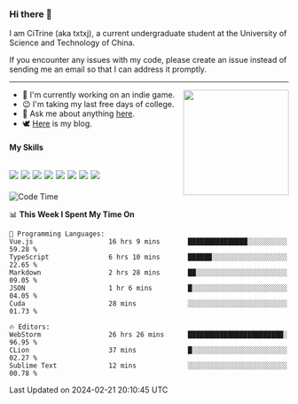 ### Hi there 👋

I am CiTrine (aka txtxj), a current undergraduate student at the University of Science and Technology of China.

If you encounter any issues with my code, please create an issue instead of sending me an email so that I can address it promptly.

---

<img align="right" height="190" src="http://github-profile-summary-cards.vercel.app/api/cards/stats?username=txtxj&theme=vue">

- 🌱 I'm currently working on an indie game.
- 😉 I'm taking my last free days of college.
- 💬 Ask me about anything [here](https://github.com/txtxj/txtxj/issues).
- 🕊️ [Here](https://txtxj.top) is my blog.

#### My Skills

![](https://img.shields.io/badge/Unity-000000?logo=unity&logoColor=fff)
![](https://img.shields.io/badge/C%23-239120?logo=csharp&logoColor=fff)
![](https://img.shields.io/badge/Python-3e74a2?logo=python&logoColor=fff)
![](https://img.shields.io/badge/C++-65318e?logo=cplusplus&logoColor=fff)
![](https://img.shields.io/badge/C-5654a2?logo=c&logoColor=fff)
![](https://img.shields.io/badge/Vue-4FC08D?logo=vuedotjs&logoColor=fff)
![](https://img.shields.io/badge/Blender-f5792a?logo=blender&logoColor=fff)
![](https://img.shields.io/badge/MS%20SQL-cc2927?logo=microsoftsqlserver&logoColor=fff)
---

<!--START_SECTION:waka-->
![Code Time](http://img.shields.io/badge/Code%20Time-1%2C614%20hrs%2032%20mins-blue)

📊 **This Week I Spent My Time On** 

```text
💬 Programming Languages: 
Vue.js                   16 hrs 9 mins       ███████████████░░░░░░░░░░   59.28 % 
TypeScript               6 hrs 10 mins       ██████░░░░░░░░░░░░░░░░░░░   22.65 % 
Markdown                 2 hrs 28 mins       ██░░░░░░░░░░░░░░░░░░░░░░░   09.05 % 
JSON                     1 hr 6 mins         █░░░░░░░░░░░░░░░░░░░░░░░░   04.05 % 
Cuda                     28 mins             ░░░░░░░░░░░░░░░░░░░░░░░░░   01.73 % 

🔥 Editors: 
WebStorm                 26 hrs 26 mins      ████████████████████████░   96.95 % 
CLion                    37 mins             █░░░░░░░░░░░░░░░░░░░░░░░░   02.27 % 
Sublime Text             12 mins             ░░░░░░░░░░░░░░░░░░░░░░░░░   00.78 % 
```


 Last Updated on 2024-02-21 20:10:45 UTC
<!--END_SECTION:waka-->
